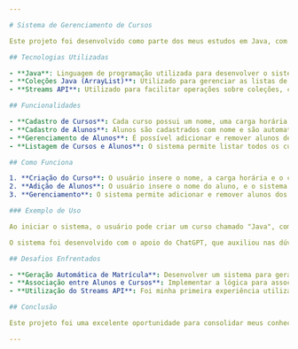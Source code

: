 ```yaml
---

# Sistema de Gerenciamento de Cursos

Este projeto foi desenvolvido como parte dos meus estudos em Java, com o objetivo de criar um sistema simples para o gerenciamento de cursos e alunos. O sistema permite criar cursos, adicionar e remover alunos, e gerar automaticamente números de matrícula para cada aluno com base no código do curso.

## Tecnologias Utilizadas

- **Java**: Linguagem de programação utilizada para desenvolver o sistema.
- **Coleções Java (ArrayList)**: Utilizado para gerenciar as listas de alunos em cada curso.
- **Streams API**: Utilizado para facilitar operações sobre coleções, como a filtragem de alunos.

## Funcionalidades

- **Cadastro de Cursos**: Cada curso possui um nome, uma carga horária e um código único. O código do curso é usado para gerar o número de matrícula dos alunos.
- **Cadastro de Alunos**: Alunos são cadastrados com nome e são automaticamente associados a um curso. O sistema gera um número de matrícula único para cada aluno, composto pelo código do curso e um número sequencial.
- **Gerenciamento de Alunos**: É possível adicionar e remover alunos de um curso específico.
- **Listagem de Cursos e Alunos**: O sistema permite listar todos os cursos cadastrados, bem como os alunos matriculados em cada curso.

## Como Funciona

1. **Criação do Curso**: O usuário insere o nome, a carga horária e o código do curso.
2. **Adição de Alunos**: O usuário insere o nome do aluno, e o sistema gera automaticamente o número de matrícula, combinando o código do curso e um número sequencial.
3. **Gerenciamento**: O sistema permite adicionar e remover alunos dos cursos, e listar os alunos matriculados em cada curso.

### Exemplo de Uso

Ao iniciar o sistema, o usuário pode criar um curso chamado "Java", com carga horária de 40 horas e código 100. Em seguida, o usuário pode adicionar alunos como "Wadson", "Rute" e "Cleiton". O sistema gerará automaticamente as matrículas 101, 102 e 103 para esses alunos, respectivamente.

O sistema foi desenvolvido com o apoio do ChatGPT, que auxiliou nas dúvidas em todas as etapas, desde a concepção até a resolução dos desafios. Um dos principais desafios superados foi a implementação da geração automática de matrículas, que envolveu a utilização de lógica de programação combinada com a tecnologia `Stream` do Java, a qual utilizei pela primeira vez neste projeto.

## Desafios Enfrentados

- **Geração Automática de Matrícula**: Desenvolver um sistema para gerar números de matrícula únicos, baseados no código do curso.
- **Associação entre Alunos e Cursos**: Implementar a lógica para associar corretamente alunos a cursos, garantindo a integridade dos dados.
- **Utilização do Streams API**: Foi minha primeira experiência utilizando `.stream`, o que facilitou operações sobre coleções, como filtragem e listagem de alunos.

## Conclusão

Este projeto foi uma excelente oportunidade para consolidar meus conhecimentos em Java, especialmente em áreas como manipulação de coleções e uso da API de Streams. Agradeço ao ChatGPT pela ajuda nas dúvidas diante da resolução dos problemas e desenvolvimento do código.

---
```

